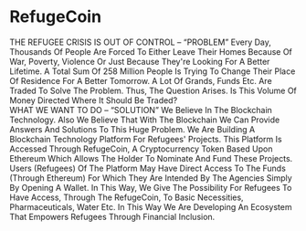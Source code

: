 # RefugeCoin
THE REFUGEE CRISIS IS OUT OF CONTROL – “PROBLEM” 
Every Day, Thousands Of People Are Forced To Either Leave Their Homes Because Of War, Poverty, Violence Or Just Because They're Looking For A Better Lifetime. A Total Sum Of 258 Million People Is Trying To Change Their Place Of Residence For A Better Tomorrow. A Lot Of Grands, Funds Etc. Are Traded To Solve The Problem. Thus, The Question Arises. Is This Volume Of Money Directed Where It Should Be Traded?</br> 
WHAT WE WANT TO DO – “SOLUTION” 
We Believe In The Blockchain Technology. Also We Believe That With The  Blockchain We Can Provide Answers And Solutions To This Huge Problem. We Are Building A Blockchain Technology Platform For Refugees' Projects. This Platform Is Accessed Through RefugeCoin, A Cryptocurrency Token Based Upon Ethereum Which Allows The Holder To Nominate And Fund These Projects. Users (Refugees) Of The Platform May Have Direct Access To The Funds (Through Ethereum) For Which They Are Intended By The Agencies Simply By Opening A Wallet. In This Way, We Give The Possibility For Refugees To Have Access, Through The RefugeCoin, To Basic Necessities, Pharmaceuticals, Water Etc. In This Way We Are Developing An Ecosystem That Empowers Refugees Through Financial Inclusion.
